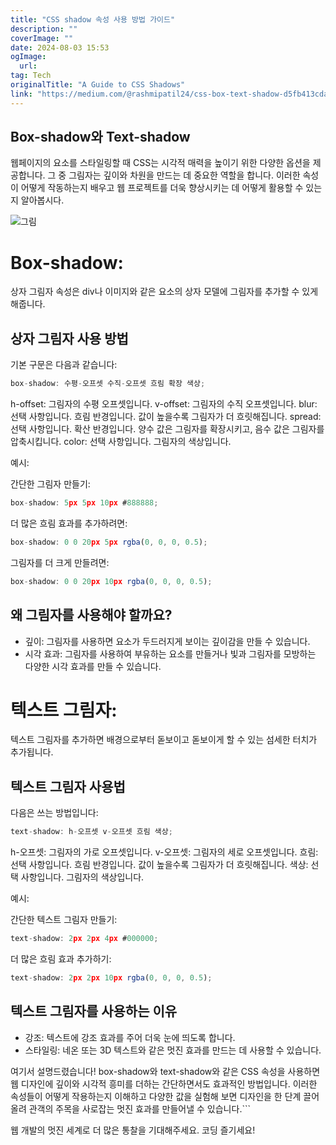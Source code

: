 ```yaml
---
title: "CSS shadow 속성 사용 방법 가이드"
description: ""
coverImage: ""
date: 2024-08-03 15:53
ogImage: 
  url: 
tag: Tech
originalTitle: "A Guide to CSS Shadows"
link: "https://medium.com/@rashmipatil24/css-box-text-shadow-d5fb413cda52"
---
```




## Box-shadow와 Text-shadow

웹페이지의 요소를 스타일링할 때 CSS는 시각적 매력을 높이기 위한 다양한 옵션을 제공합니다. 그 중 그림자는 깊이와 차원을 만드는 데 중요한 역할을 합니다. 이러한 속성이 어떻게 작동하는지 배우고 웹 프로젝트를 더욱 향상시키는 데 어떻게 활용할 수 있는지 알아봅시다.

![그림](/assets/img/AGuidetoCSSShadows_0.png)

# Box-shadow:

<div class="content-ad"></div>

상자 그림자 속성은 div나 이미지와 같은 요소의 상자 모델에 그림자를 추가할 수 있게 해줍니다.

## 상자 그림자 사용 방법

기본 구문은 다음과 같습니다:

```js
box-shadow: 수평-오프셋 수직-오프셋 흐림 확장 색상;
```

<div class="content-ad"></div>

h-offset: 그림자의 수평 오프셋입니다.
v-offset: 그림자의 수직 오프셋입니다.
blur: 선택 사항입니다. 흐림 반경입니다. 값이 높을수록 그림자가 더 흐릿해집니다.
spread: 선택 사항입니다. 확산 반경입니다. 양수 값은 그림자를 확장시키고, 음수 값은 그림자를 압축시킵니다.
color: 선택 사항입니다. 그림자의 색상입니다.

예시:

간단한 그림자 만들기:

```js
box-shadow: 5px 5px 10px #888888;
```

<div class="content-ad"></div>

더 많은 흐림 효과를 추가하려면:

```js
box-shadow: 0 0 20px 5px rgba(0, 0, 0, 0.5);
```

그림자를 더 크게 만들려면:

```js
box-shadow: 0 0 20px 10px rgba(0, 0, 0, 0.5);
```

<div class="content-ad"></div>

## 왜 그림자를 사용해야 할까요?

- 깊이: 그림자를 사용하면 요소가 두드러지게 보이는 깊이감을 만들 수 있습니다.
- 시각 효과: 그림자를 사용하여 부유하는 요소를 만들거나 빛과 그림자를 모방하는 다양한 시각 효과를 만들 수 있습니다.

# 텍스트 그림자:

텍스트 그림자를 추가하면 배경으로부터 돋보이고 돋보이게 할 수 있는 섬세한 터치가 추가됩니다.

<div class="content-ad"></div>

## 텍스트 그림자 사용법

다음은 쓰는 방법입니다:

```js
text-shadow: h-오프셋 v-오프셋 흐림 색상;
```

h-오프셋: 그림자의 가로 오프셋입니다.
v-오프셋: 그림자의 세로 오프셋입니다.
흐림: 선택 사항입니다. 흐림 반경입니다. 값이 높을수록 그림자가 더 흐릿해집니다.
색상: 선택 사항입니다. 그림자의 색상입니다.

<div class="content-ad"></div>

예시:

간단한 텍스트 그림자 만들기:

```js
text-shadow: 2px 2px 4px #000000;
```

더 많은 흐림 효과 추가하기:

<div class="content-ad"></div>

```js
text-shadow: 2px 2px 10px rgba(0, 0, 0, 0.5);
```

## 텍스트 그림자를 사용하는 이유

- 강조: 텍스트에 강조 효과를 주어 더욱 눈에 띄도록 합니다.
- 스타일링: 네온 또는 3D 텍스트와 같은 멋진 효과를 만드는 데 사용할 수 있습니다.

여기서 설명드렸습니다! box-shadow와 text-shadow와 같은 CSS 속성을 사용하면 웹 디자인에 깊이와 시각적 흥미를 더하는 간단하면서도 효과적인 방법입니다. 이러한 속성들이 어떻게 작용하는지 이해하고 다양한 값을 실험해 보면 디자인을 한 단계 끌어올려 관객의 주목을 사로잡는 멋진 효과를 만들어낼 수 있습니다.```

<div class="content-ad"></div>

웹 개발의 멋진 세계로 더 많은 통찰을 기대해주세요. 코딩 즐기세요!
